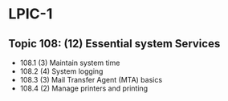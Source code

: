 # LPIC-1

## Topic 108: (12) Essential system Services

 * 108.1 (3) Maintain system time
 * 108.2 (4) System logging
 * 108.3 (3) Mail Transfer Agent (MTA) basics
 * 108.4 (2) Manage printers and printing



